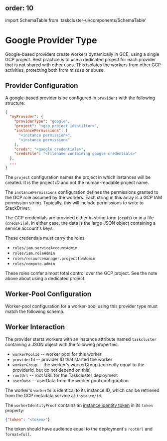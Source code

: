 order: 10
---
import SchemaTable from 'taskcluster-ui/components/SchemaTable'

# Google Provider Type

Google-based providers create workers dynamically in GCE, using a single GCP project.
Best practice is to use a dedicated project for each provider that is not shared with other uses.
This isolates the workers from other GCP activities, protecting both from misuse or abuse.

## Provider Configuration

A google-based provider is be configured in `providers` with the following structure:

```json
{
  "myProvider": {
    "providerType": "google",
    "project": "<gcp project identifier>",
    "instancePermissions": [
      "<instance permission>",
      "<instance permission>"
    ],
    "creds": "<google credentials>",
    "credsFile": "<filename containing google credentials>"
  },
  ...
}
```

The `project` configuration names the project in which instances will be created.
It is the project *ID* and not the human-readable project name.

The `instancePermissions` configuration defines the permissions granted to the GCP role assumed by the workers.
Each string in this array is a GCP IAM permission string.
Typically, this will include permissions to write to StackDriver.

The GCP credentials are provided either in string form (`creds`) or in a file (`credsFile`).
In either case, the data is the large JSON object containing a service account's keys.

These credentials must carry the roles

* `roles/iam.serviceAccountAdmin`
* `roles/iam.roleAdmin`
* `roles/resourcemanager.projectIamAdmin`
* `roles/compute.admin`

These roles confer almost total control over the GCP project.
See the note above about using a dedicated project.

## Worker-Pool Configuration

Worker-pool configuration for a worker-pool using this provider type must match the following schema.

<SchemaTable schema="/schemas/worker-manager/v1/config-google.json" />

## Worker Interaction

The provider starts workers with an instance attribute named `taskcluster` containing a JSON object with the following properties:

* `workerPoolId` -- worker pool for this worker
* `providerId` -- provider ID that started the worker
* `workerGroup` -- the worker's workerGroup (currently equal to the providerId, but do not depend on this)
* `rootUrl` -- root URL for the Taskcluster deployment
* `userData` -- userData from the worker pool configuration

The worker's `workerId` is identical to its instance ID, which can be retrieved from the GCP metadata service at `instance/id`.

The `workerIdentityProof` contains an [instance identity token](https://cloud.google.com/compute/docs/instances/verifying-instance-identity) in its `token` property:

```json
{"token": "<token>"}
```

The token should have audience equal to the deployment's `rootUrl` and `format=full`.
